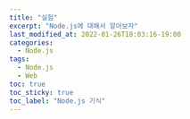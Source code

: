 ```yaml
---
title: "실험"
excerpt: "Node.js에 대해서 알아보자"
last_modified_at: 2022-01-26T18:03:16-19:00
categories:
  - Node.js
tags:
  - Node.js
  - Web
toc: true
toc_sticky: true
toc_label: "Node.js 기식"
---
```

